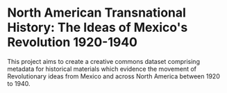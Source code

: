 # North American Transnational History: The Ideas of Mexico's Revolution 1920-1940
This project aims to create a creative commons dataset comprising metadata for historical materials which evidence the movement of Revolutionary ideas from Mexico and across North America between 1920 to 1940.
